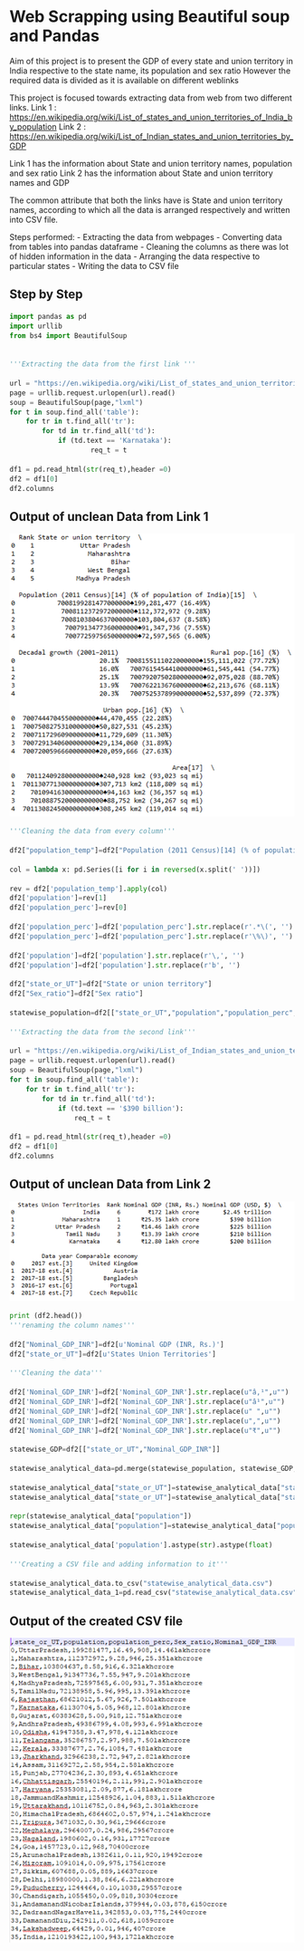 # Web Scrapping using Beautiful soup and Pandas

Aim of this project is to present the GDP of every state and union territory in India respective to the state name, its population and sex ratio
However the required data is divided as it is available on different weblinks 

This project is focused towards extracting data from web from two different links.
Link 1 : https://en.wikipedia.org/wiki/List_of_states_and_union_territories_of_India_by_population
Link 2 : https://en.wikipedia.org/wiki/List_of_Indian_states_and_union_territories_by_GDP

Link 1 has the information about State and union territory names, population and sex ratio
Link 2 has the information about State and union territory names and GDP

The common attribute that both the links have is State and union territory names, according to which all the data is arranged respectively 
and written into CSV file.

Steps performed:
	-  Extracting the data from webpages
	-  Converting data from tables into pandas dataframe
	-  Cleaning the columns as there was lot of hidden information in the data
	-  Arranging the data respective to particular states
	-  Writing the data to CSV file
	
## Step by Step

```python
import pandas as pd
import urllib
from bs4 import BeautifulSoup


'''Extracting the data from the first link '''

url = "https://en.wikipedia.org/wiki/List_of_states_and_union_territories_of_India_by_population"
page = urllib.request.urlopen(url).read()
soup = BeautifulSoup(page,"lxml")
for t in soup.find_all('table'):
    for tr in t.find_all('tr'):
        for td in tr.find_all('td'):
            if (td.text == 'Karnataka'):
                    req_t = t

df1 = pd.read_html(str(req_t),header =0)
df2 = df1[0]
df2.columns
```
## Output of unclean Data from Link 1
![png](images/Link1_unclean.PNG)

```python
'''Cleaning the data from every column'''

df2["population_temp"]=df2["Population (2011 Census)[14] (% of population of India)[15]"].str.replace(r'.*000000*.', '')

col = lambda x: pd.Series([i for i in reversed(x.split(' '))])

rev = df2['population_temp'].apply(col)
df2['population']=rev[1]
df2['population_perc']=rev[0]

df2['population_perc']=df2['population_perc'].str.replace(r'.*\(', '')
df2['population_perc']=df2['population_perc'].str.replace(r'\%\)', '')

df2['population']=df2['population'].str.replace(r'\,', '')
df2['population']=df2['population'].str.replace(r'b', '')

df2["state_or_UT"]=df2["State or union territory"]
df2["Sex_ratio"]=df2["Sex ratio"]

statewise_population=df2[["state_or_UT","population","population_perc","Sex_ratio"]]

'''Extracting the data from the second link'''

url = "https://en.wikipedia.org/wiki/List_of_Indian_states_and_union_territories_by_GDP"
page = urllib.request.urlopen(url).read()
soup = BeautifulSoup(page,"lxml")
for t in soup.find_all('table'):
    for tr in t.find_all('tr'):
        for td in tr.find_all('td'):
            if (td.text == '$390 billion'):
                req_t = t

df1 = pd.read_html(str(req_t),header =0)
df2 = df1[0]
df2.columns
```

## Output of unclean Data from Link 2
![png](images/Link2_unclean.PNG)

```python
print (df2.head())
'''renaming the column names'''

df2["Nominal_GDP_INR"]=df2[u'Nominal GDP (INR, Rs.)']
df2["state_or_UT"]=df2[u'States Union Territories']

'''Cleaning the data'''

df2['Nominal_GDP_INR']=df2['Nominal_GDP_INR'].str.replace(u"â‚¹",u"")
df2['Nominal_GDP_INR']=df2['Nominal_GDP_INR'].str.replace(u"â¹",u"")
df2['Nominal_GDP_INR']=df2['Nominal_GDP_INR'].str.replace(u" ",u"")
df2['Nominal_GDP_INR']=df2['Nominal_GDP_INR'].str.replace(u",",u"")
df2['Nominal_GDP_INR']=df2['Nominal_GDP_INR'].str.replace(u"₹",u"")

statewise_GDP=df2[["state_or_UT","Nominal_GDP_INR"]]

statewise_analytical_data=pd.merge(statewise_population, statewise_GDP, on='state_or_UT', how='inner')

statewise_analytical_data["state_or_UT"]=statewise_analytical_data["state_or_UT"].str.replace(u" ",u"")
statewise_analytical_data["state_or_UT"]=statewise_analytical_data["state_or_UT"].str.replace(u"Î²",u"")

repr(statewise_analytical_data["population"])
statewise_analytical_data["population"]=statewise_analytical_data["population"].str.replace(u'\xc2\x99\xc2\xa0',"")

statewise_analytical_data['population'].astype(str).astype(float)

'''Creating a CSV file and adding information to it'''

statewise_analytical_data.to_csv("statewise_analytical_data.csv")
statewise_analytical_data_1=pd.read_csv("statewise_analytical_data.csv")
```

## Output of the created CSV file
![png](images/Output.PNG)